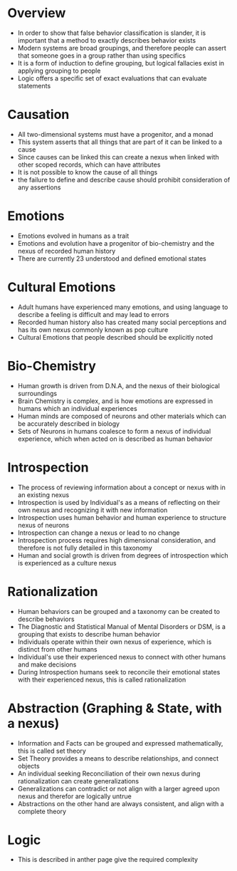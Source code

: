 # Overview
- In order to show that false behavior classification is slander, it is important that a method to exactly describes behavior exists
- Modern systems are broad groupings, and therefore people can assert that someone goes in a group rather than using specifics
- It is a form of induction to define grouping, but logical fallacies exist in applying grouping to people
- Logic offers a specific set of exact evaluations that can evaluate statements

# Causation
- All two-dimensional systems must have a progenitor, and a monad
- This system asserts that all things that are part of it can be linked to a cause
- Since causes can be linked this can create a nexus when linked with other scoped records, which can have attributes
- It is not possible to know the cause of all things
- the failure to define and describe cause should prohibit consideration of any assertions 

# Emotions
- Emotions evolved in humans as a trait
- Emotions and evolution have a progenitor of bio-chemistry and the nexus of recorded human history
- There are currently 23 understood and defined emotional states

# Cultural Emotions
- Adult humans have experienced many emotions, and using language to describe a feeling is difficult and may lead to errors
- Recorded human history also has created many social perceptions and has its own nexus commonly known as pop culture
- Cultural Emotions that people described should be explicitly noted

# Bio-Chemistry
- Human growth is driven from D.N.A, and the nexus of their biological surroundings
- Brain Chemistry is complex, and is how emotions are expressed in humans which an individual experiences 
- Human minds are composed of neurons and other materials which can be accurately described in biology
- Sets of Neurons in humans coalesce to form a nexus of individual experience, which when acted on is described as human behavior

# Introspection
- The process of reviewing information about a concept or nexus with in an existing nexus
- Introspection is used by Individual's as a means of reflecting on their own nexus and recognizing it with new information
- Introspection uses human behavior and human experience to structure nexus of neurons
- Introspection can change a nexus or lead to no change
- Introspection process requires high dimensional consideration, and therefore is not fully detailed in this taxonomy
- Human and social growth is driven from degrees of introspection which is experienced as a culture nexus

# Rationalization
- Human behaviors can be grouped and a taxonomy can be created to describe behaviors
- The Diagnostic and Statistical Manual of Mental Disorders or DSM, is a grouping that exists to describe human behavior
- Individuals operate within their own nexus of experience, which is distinct from other humans
- Individual's use their experienced nexus to connect with other humans and make decisions
- During Introspection humans seek to reconcile their emotional states with their experienced nexus, this is called rationalization

# Abstraction (Graphing & State, with a nexus) 
- Information and Facts can be grouped and expressed mathematically, this is called set theory
- Set Theory provides a means to describe relationships, and connect objects 
- An individual seeking Reconciliation of their own nexus during rationalization can create generalizations
- Generalizations can contradict or not align with a larger agreed upon nexus and therefor are logically untrue
- Abstractions on the other hand are always consistent, and align with a complete theory

# Logic
- This is described in anther page give the required complexity
